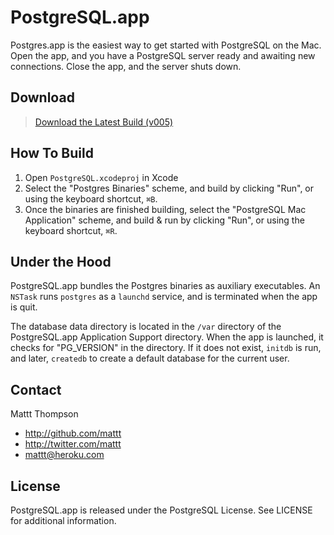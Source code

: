 # PostgreSQL.app

Postgres.app is the easiest way to get started with PostgreSQL on the Mac. Open the app, and you have a PostgreSQL server ready and awaiting new connections. Close the app, and the server shuts down.

## Download

> [Download the Latest Build (v005)](http://cl.ly/2z2O1E0z0L3N1f2i000N)

## How To Build

1. Open `PostgreSQL.xcodeproj` in Xcode
2. Select the "Postgres Binaries" scheme, and build by clicking "Run", or using the keyboard shortcut, `⌘B`.
3. Once the binaries are finished building, select the "PostgreSQL Mac Application" scheme, and build & run by clicking "Run", or using the keyboard shortcut, `⌘R`.

## Under the Hood

PostgreSQL.app bundles the Postgres binaries as auxiliary executables. An `NSTask` runs  `postgres` as a `launchd` service, and is terminated when the app is quit.

The database data directory is located in the `/var` directory of the PostgreSQL.app Application Support directory. When the app is launched, it checks for "PG_VERSION" in the directory. If it does not exist, `initdb` is run, and later, `createdb` to create a default database for the current user.

## Contact

Mattt Thompson

- http://github.com/mattt
- http://twitter.com/mattt
- mattt@heroku.com

## License

PostgreSQL.app is released under the PostgreSQL License. See LICENSE for additional information.
